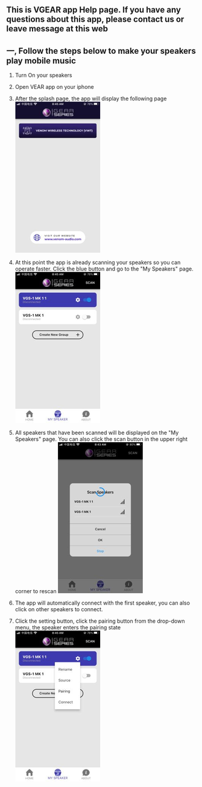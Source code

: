 ## This is VGEAR app Help page. If you have any questions about this app, please contact us or leave message at this web ##

## 一, Follow the steps below to make your speakers play mobile music ##
  1. Turn On your speakers
  2. Open VEAR app on your iphone
  3. After the splash page, the app will display the following page
  ![home image](https://github.com/niteapps/vgear/blob/main/image12002.jpg)
  
  4. At this point the app is already scanning your speakers so you can operate faster.  Click the blue button and go to the "My Speakers" page.
  ![home image](https://github.com/niteapps/vgear/blob/main/image12003.jpg)
  
  5. All speakers that have been scanned will be displayed on the "My Speakers" page. You can also click the scan button in the upper right corner to rescan
  ![home image](https://github.com/niteapps/vgear/blob/main/image12001.jpg)
  
  6. The app will automatically connect with the first speaker, you can also click on other speakers to connect.
  7. Click the setting button, click the pairing button from the drop-down menu, the speaker enters the pairing state
  ![home image](https://github.com/niteapps/vgear/blob/main/image12004.jpg)







